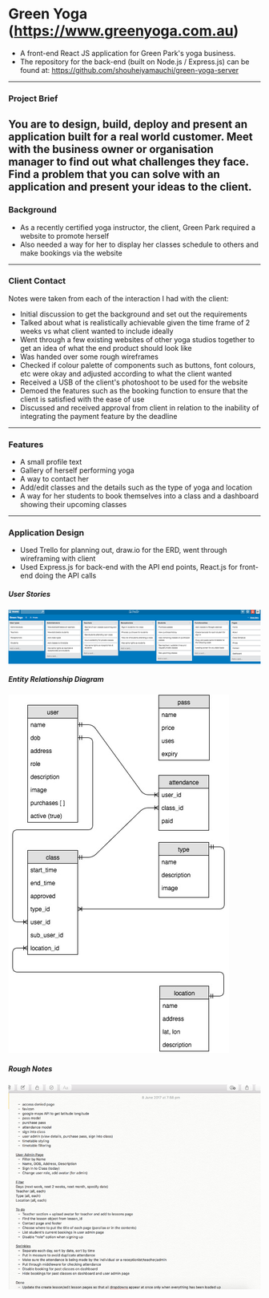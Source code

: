 # Green Yoga (https://www.greenyoga.com.au)
  - A front-end React JS application for Green Park's yoga business.
  - The repository for the back-end (built on Node.js / Express.js) can be found at: https://github.com/shouheiyamauchi/green-yoga-server
------
### Project Brief
You are to design, build, deploy and present an application built for a real world customer. Meet with the business owner or organisation manager to find out what challenges they face. Find a problem that you can solve with an application and present your ideas to the client.
------
### Background
- As a recently certified yoga instructor, the client, Green Park required a website to promote herself
- Also needed a way for her to display her classes schedule to others and make bookings via the website
------
### Client Contact
Notes were taken from each of the interaction I had with the client:
- Initial discussion to get the background and set out the requirements
- Talked about what is realistically achievable given the time frame of 2 weeks vs what client wanted to include ideally
- Went through a few existing websites of other yoga studios together to get an idea of what the end product should look like
- Was handed over some rough wireframes
- Checked if colour palette of components such as buttons, font colours, etc were okay and adjusted according to what the client wanted
- Received a USB of the client's photoshoot to be used for the website
- Demoed the features such as the booking function to ensure that the client is satisfied with the ease of use
- Discussed and received approval from client in relation to the inability of integrating the payment feature by the deadline
------
### Features
- A small profile text
- Gallery of herself performing yoga
- A way to contact her
- Add/edit classes and the details such as the type of yoga and location
- A way for her students to book themselves into a class and a dashboard showing their upcoming classes
------
### Application Design
- Used Trello for planning out, draw.io for the ERD, went through wireframing with client
- Used Express.js for back-end with the API end points, React.js for front-end doing the API calls

##### User Stories
![alt User Stories](/public/README/trello.png "Trello")

##### Entity Relationship Diagram
![alt Entity Relationship Diagram](/public/README/erd.jpg "ERD")

##### Rough Notes
![alt Rough Notes](/public/README/notes.png "Rough Notes")

